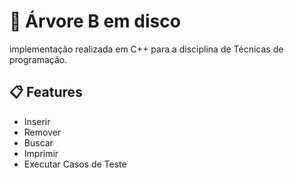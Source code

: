 # 🌲 Árvore B em disco
implementação realizada em C++ para a disciplina de Técnicas de programação.


## 📋  Features
- Inserir
- Remover
- Buscar
- Imprimir 
- Executar Casos de Teste
